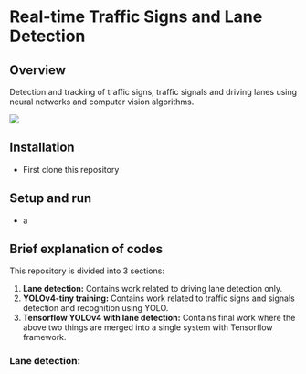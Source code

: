 # Real-time Traffic Signs and Lane Detection
## Overview
Detection and tracking of traffic signs, traffic signals and driving lanes using neural networks and computer vision algorithms.

![](./assets/final.gif)

## Installation

+ First clone this repository


## Setup and run

+ a

## Brief explanation of codes

This repository is divided into 3 sections:
1. **Lane detection:** Contains work related to driving lane detection only.
2. **YOLOv4-tiny training:** Contains work related to traffic signs and signals detection and recognition using YOLO.
3. **Tensorflow YOLOv4 with lane detection:** Contains final work where the above two things are merged into a single system with Tensorflow framework.

### Lane detection:
